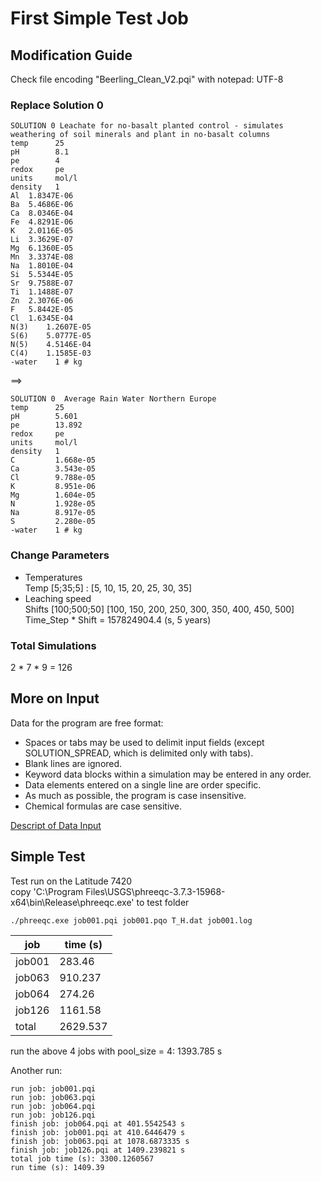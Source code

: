﻿# First Simple Test Job

## Modification Guide
Check file encoding "Beerling_Clean_V2.pqi" with notepad: UTF-8  

### Replace Solution 0
```
SOLUTION 0 Leachate for no-basalt planted control - simulates weathering of soil minerals and plant in no-basalt columns
temp      25
pH        8.1
pe        4
redox     pe
units     mol/l
density   1
Al	1.8347E-06
Ba	5.4686E-06
Ca	8.0346E-04
Fe	4.8291E-06
K	2.0116E-05
Li	3.3629E-07
Mg	6.1360E-05
Mn	3.3374E-08
Na	1.8010E-04
Si	5.5344E-05
Sr	9.7588E-07
Ti	1.1488E-07
Zn	2.3076E-06
F	5.8442E-05
Cl	1.6345E-04
N(3)	1.2607E-05
S(6)	5.0777E-05
N(5)	4.5146E-04
C(4)	1.1585E-03
-water    1 # kg
```
==> 

```
SOLUTION 0  Average Rain Water Northern Europe 
temp      25 
pH        5.601 
pe        13.892 
redox     pe 
units     mol/l 
density   1 
C         1.668e-05    
Ca        3.543e-05    
Cl        9.788e-05    
K         8.951e-06    
Mg        1.604e-05    
N         1.928e-05    
Na        8.917e-05    
S         2.280e-05    
-water    1 # kg 
```
### Change Parameters
* Temperatures  
Temp [5;35;5] : [5, 10, 15, 20, 25, 30, 35] 
* Leaching speed  
Shifts [100;500;50] [100, 150, 200, 250, 300, 350, 400, 450, 500]  
Time_Step * Shift =  157824904.4 (s, 5 years)

### Total Simulations
2 * 7 * 9 = 126

## More on Input
Data for the program are free format:
* Spaces or tabs may be used to delimit input fields (except SOLUTION_SPREAD, which is delimited only with tabs). 
* Blank lines are ignored. 
* Keyword data blocks within a simulation may be entered in any order. 
* Data elements entered on a single line are order specific. 
* As much as possible, the program is case insensitive. 
* Chemical formulas are case sensitive. 

[Descript of Data Input](https://wwwbrr.cr.usgs.gov/projects/GWC_coupled/phreeqc/phreeqc3-html/phreeqc3-5.htm)

## Simple Test

Test run on the Latitude 7420  
copy 'C:\Program Files\USGS\phreeqc-3.7.3-15968-x64\bin\Release\phreeqc.exe' to test folder  

```
./phreeqc.exe job001.pqi job001.pqo T_H.dat job001.log
```
| job | time (s) |  
| --    | --     |
|job001 | 283.46 |
|job063 | 910.237|
|job064 | 274.26 |
|job126 | 1161.58|
|total | 2629.537|

run the above 4 jobs with pool_size = 4:  1393.785 s 

Another run:
```
run job: job001.pqi
run job: job063.pqi
run job: job064.pqi
run job: job126.pqi
finish job: job064.pqi at 401.5542543 s
finish job: job001.pqi at 410.6446479 s
finish job: job063.pqi at 1078.6873335 s
finish job: job126.pqi at 1409.239821 s
total job time (s): 3300.1260567
run time (s): 1409.39
```